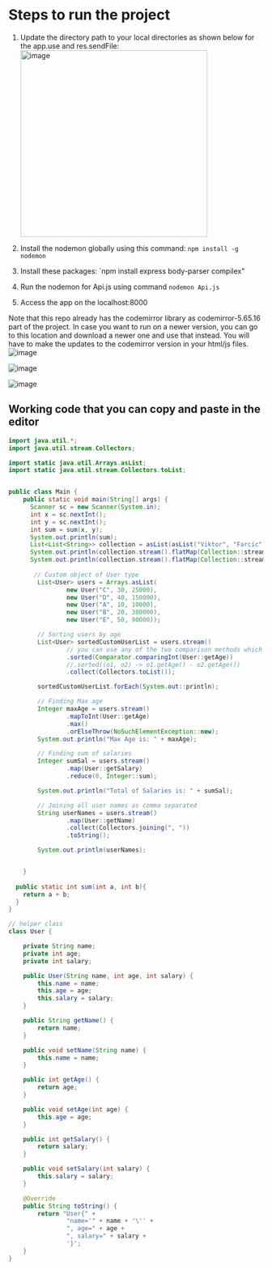 # Steps to run the project
1. Update the directory path to your local directories as shown below for the app.use and res.sendFile:
   <img width="369" alt="image" src="https://github.com/syednoman84/CodeEditor/assets/24880733/1a299fa6-2123-4866-82e8-9f645ef4bb14">

2. Install the nodemon globally using this command: `npm install -g nodemon`
3. Install these packages: `npm install express body-parser compilex"
4. Run the nodemon for Api.js using command `nodemon Api.js`
5. Access the app on the localhost:8000

Note that this repo already has the codemirror library as codemirror-5.65.16 part of the project. In case you want to run on a newer version, you can go to this location and download a newer one and use that instead. You will have to make the updates to the codemirror version in your html/js files.
![image](https://github.com/syednoman84/CodeEditor/assets/24880733/381b645b-c357-4a31-b67d-82dc1a830426)

![image](https://github.com/syednoman84/CodeEditor/assets/24880733/cadb3170-e5de-47c7-be67-b207e802a2e7)

![image](https://github.com/syednoman84/CodeEditor/assets/24880733/129c48b0-9e09-4a98-b16b-22a61e0fcffa)


## Working code that you can copy and paste in the editor
```java
import java.util.*;
import java.util.stream.Collectors;

import static java.util.Arrays.asList;
import static java.util.stream.Collectors.toList;


public class Main {
    public static void main(String[] args) {
      Scanner sc = new Scanner(System.in);
      int x = sc.nextInt();
      int y = sc.nextInt();
      int sum = sum(x, y);
      System.out.println(sum);
      List<List<String>> collection = asList(asList("Viktor", "Farcic"), asList("John", "Doe", "Third"));
      System.out.println(collection.stream().flatMap(Collection::stream).collect(toList()));
      System.out.println(collection.stream().flatMap(Collection::stream).collect(Collectors.toList()));
      
       // Custom object of User type
        List<User> users = Arrays.asList(
                new User("C", 30, 25000),
                new User("D", 40, 150000),
                new User("A", 10, 10000),
                new User("B", 20, 300000),
                new User("E", 50, 90000));

        // Sorting users by age
        List<User> sortedCustomUserList = users.stream()
                // you can use any of the two comparison methods which gives the same results
                .sorted(Comparator.comparingInt(User::getAge))
                //.sorted((o1, o2) -> o1.getAge() - o2.getAge())
                .collect(Collectors.toList());

        sortedCustomUserList.forEach(System.out::println);

        // Finding Max age
        Integer maxAge = users.stream()
                .mapToInt(User::getAge)
                .max()
                .orElseThrow(NoSuchElementException::new);
        System.out.println("Max Age is: " + maxAge);

        // Finding sum of salaries
        Integer sumSal = users.stream()
                .map(User::getSalary)
                .reduce(0, Integer::sum);

        System.out.println("Total of Salaries is: " + sumSal);

        // Joining all user names as comma separated
        String userNames = users.stream()
                .map(User::getName)
                .collect(Collectors.joining(", "))
                .toString();

        System.out.println(userNames);


    }
  
  public static int sum(int a, int b){
    return a + b;
  }
}

// helper class
class User {

    private String name;
    private int age;
    private int salary;

    public User(String name, int age, int salary) {
        this.name = name;
        this.age = age;
        this.salary = salary;
    }

    public String getName() {
        return name;
    }

    public void setName(String name) {
        this.name = name;
    }

    public int getAge() {
        return age;
    }

    public void setAge(int age) {
        this.age = age;
    }

    public int getSalary() {
        return salary;
    }

    public void setSalary(int salary) {
        this.salary = salary;
    }

    @Override
    public String toString() {
        return "User{" +
                "name='" + name + '\'' +
                ", age=" + age +
                ", salary=" + salary +
                '}';
    }
}
```

